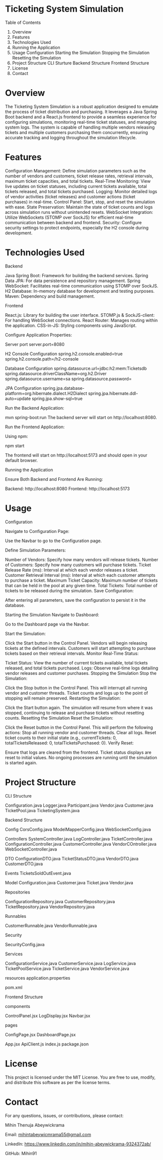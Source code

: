 # Ticketing System Simulation

Table of Contents

 1. Overview
 2. Features
 3. Technologies Used
 6. Running the Application
 7. Usage
    Configuration
    Starting the Simulation
    Stopping the Simulation
    Resetting the Simulation
 8. Project Structure
    CLI Sturture
    Backend Structure
    Frontend Structure
 9. License
 10. Contact


# Overview

The Ticketing System Simulation is a robust application designed to emulate the process of ticket distribution and purchasing. It leverages a Java Spring Boot backend and a React.js frontend to provide a seamless experience for configuring simulations, monitoring real-time ticket statuses, and managing system logs. The system is capable of handling multiple vendors releasing tickets and multiple customers purchasing them concurrently, ensuring accurate tracking and logging throughout the simulation lifecycle.

# Features

Configuration Management: Define simulation parameters such as the number of vendors and customers, ticket release rates, retrieval intervals, maximum ticket capacities, and total tickets.
Real-Time Monitoring: View live updates on ticket statuses, including current tickets available, total tickets released, and total tickets purchased.
Logging: Monitor detailed logs of vendor activities (ticket releases) and customer actions (ticket purchases) in real-time.
Control Panel: Start, stop, and reset the simulation with ease.
State Preservation: Maintain the state of ticket counts and logs across simulation runs without unintended resets.
WebSocket Integration: Utilize WebSockets (STOMP over SockJS) for efficient real-time communication between backend and frontend.
Security: Configure security settings to protect endpoints, especially the H2 console during development.

# Technologies Used

Backend

Java Spring Boot: Framework for building the backend services.
Spring Data JPA: For data persistence and repository management.
Spring WebSocket: Facilitates real-time communication using STOMP over SockJS.
H2 Database: In-memory database for development and testing purposes.
Maven: Dependency and build management.

Frontend

React.js: Library for building the user interface.
STOMP.js & SockJS-client: For handling WebSocket connections.
React Router: Manages routing within the application.
CSS-in-JS: Styling components using JavaScript.



Configure Application Properties:


Server port
server.port=8080

H2 Console Configuration
spring.h2.console.enabled=true
spring.h2.console.path=/h2-console

Database Configuration
spring.datasource.url=jdbc:h2:mem:Ticketsdb
spring.datasource.driverClassName=org.h2.Driver
spring.datasource.username=sa
spring.datasource.password=

JPA Configuration
spring.jpa.database-platform=org.hibernate.dialect.H2Dialect
spring.jpa.hibernate.ddl-auto=update
spring.jpa.show-sql=true

Run the Backend Application:

 mvn spring-boot:run
 The backend server will start on http://localhost:8080.


Run the Frontend Application:

 Using npm:
 
 npm start
 
 
 The frontend will start on http://localhost:5173 and should open in your default browser.

 Running the Application
 
  Ensure Both Backend and Frontend Are Running:
  
  Backend: http://localhost:8080
  Frontend: http://localhost:5173


# Usage

Configuration

Navigate to Configuration Page:

Use the Navbar to go to the Configuration page.

Define Simulation Parameters:

Number of Vendors: Specify how many vendors will release tickets.
Number of Customers: Specify how many customers will purchase tickets.
Ticket Release Rate (ms): Interval at which each vendor releases a ticket.
Customer Retrieval Interval (ms): Interval at which each customer attempts to purchase a ticket.
Maximum Ticket Capacity: Maximum number of tickets that can be held in the pool at any given time.
Total Tickets: Total number of tickets to be released during the simulation.
Save Configuration:

After entering all parameters, save the configuration to persist it in the database.

Starting the Simulation
Navigate to Dashboard:

Go to the Dashboard page via the Navbar.

Start the Simulation:

Click the Start button in the Control Panel.
Vendors will begin releasing tickets at the defined intervals.
Customers will start attempting to purchase tickets based on their retrieval intervals.
Monitor Real-Time Status:

Ticket Status: View the number of current tickets available, total tickets released, and total tickets purchased.
Logs: Observe real-time logs detailing vendor releases and customer purchases.
Stopping the Simulation
Stop the Simulation:

Click the Stop button in the Control Panel.
This will interrupt all running vendor and customer threads.
Ticket counts and logs up to the point of stopping will remain preserved.
Restarting the Simulation:

Click the Start button again.
The simulation will resume from where it was stopped, continuing to release and purchase tickets without resetting counts.
Resetting the Simulation
Reset the Simulation:

Click the Reset button in the Control Panel.
This will perform the following actions:
Stop all running vendor and customer threads.
Clear all logs.
Reset ticket counts to their initial state (e.g., currentTickets: 0, totalTicketsReleased: 0, totalTicketsPurchased: 0).
Verify Reset:

Ensure that logs are cleared from the frontend.
Ticket status displays are reset to initial values.
No ongoing processes are running until the simulation is started again.

# Project Structure

 CLI Structure
 
  Configuration.java
  Logger.java
  Participant.java
  Vendor.java
  Customer.java
  TicketPool.java
  TicketingSystem.java
  

 Backend Structure
 
 
  Config
   CorsConfig.java
   ModelMapperConfig.java
   WebSocketConfig.java
 
  Controllers
   SystemController.java
   LogController.java
   TicketController.java
   ConfigurationController.java
   CustomerController.java
   VendorCOntroller.java
   WebSocketController.java
   
  DTO
   ConfigurationDTO.java
   TicketStatusDTO.java
   VendorDTO.java
   CustomerDTO.java
  
  Events
   TicketsSoldOutEvent.java
   
  Model
   Configuration.java
   Customer.java
   Ticket.java
   Vendor.java
   
  Repositories
   
   ConfigurationRepository.java
   CustomerRepository.java
   TicketRepository.java
   VendorRepository.java
   
  Runnables
  
   CustomerRunnable.java
   VendorRunnable.java
   
  Security
  
   SecurityConfig.java
   
  Services
  
   ConfigurationService.java
   CustomerService.java
   LogService.java
   TicketPoolService.java
   TicketService.java
   VendorService.java
   
  resources
   application.properties
   
  pom.xml
 
 
 Frontend Structure
 
  components
   
   ControlPanel.jsx
   LogDisplay.jsx
   Navbar.jsx
   
  pages
 
  ConfigPage.jsx
  DashboardPage.jsx
  
  App.jsx
  ApiClient.js
  index.js
  package.json


# License
This project is licensed under the MIT License. You are free to use, modify, and distribute this software as per the license terms.

# Contact
For any questions, issues, or contributions, please contact:

Mihin Thenuja Abeywickrama

Email: mihintabeywicmrama55@gmail.com

LinkedIn: https://www.linkedin.com/in/mihin-abeywickrama-9324372ab/

GitHub: Mihin91
